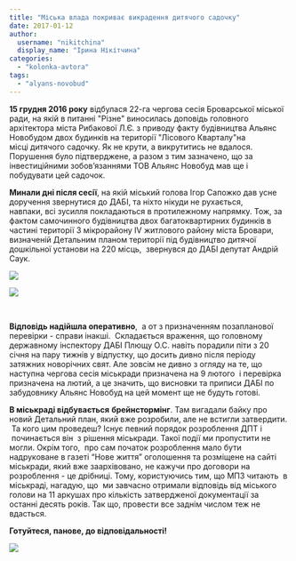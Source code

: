 ```yaml
---
title: "Міська влада покриває викрадення дитячого садочку"
date: 2017-01-12
author: 
  username: "nikitchina"
  display_name: "Ірина Нікітчина"
categories: 
  - "kolonka-avtora"
tags: 
  - "alyans-novobud"
---
```


**15 грудня 2016 року** відбулася 22-га чергова сесія Броварської міської ради, на якій в питанні "Різне" виносилась доповідь головного архітектора міста Рибакової Л.Є. з приводу факту будівництва Альянс Новобудом двох будинків на території "Лісового Кварталу"на місці дитячого садочку. Як не крути, а викрутитись не вдалося. Порушення було підтверджене, а разом з тим зазначено, що за інвестиційними зобов’язаннями ТОВ Альянс Новобуд мав ще і побудувати цей садочок.

**Минали дні після сесії**, на якій міський голова Ігор Сапожко дав усне доручення звернутися до ДАБІ, та ніхто нікуди не рухається, навпаки, всі зусилля покладаються в протилежному напрямку. Тож, за фактом самочинного будівництва двох багатоквартирних будинків в частині території 3 мікрорайону IV житлового району міста Бровари, визначеній Детальним планом території під будівництво дитячої дошкільної установи на 220 місць,  звернувся до ДАБІ депутат Андрій Саук.

![](https://mpz.brovary.org/wp-content/uploads/2017/01/img004.jpg)

![](https://mpz.brovary.org/wp-content/uploads/2017/01/img005.jpg)

 

**Відповідь надійшла оперативно**,  а от з призначенням позапланової перевірки - справи інакші.  Складається враження, що головному державному інспектору ДАБІ Плющу О.С. навіть порадили піти з 20 січня на пару тижнів у відпустку, що досить дивно після періоду затяжних новорічних свят. Але зовсім не дивно з огляду на те, що наступна чергова сесія міськради призначена на 9 лютого  і перевірка призначена на лютий, а це значить, що висновки та приписи ДАБІ по забудовнику Альянс Новобуд на цей момент ще не будуть готові.

**В міськраді відбувається** **брейнстормінг**. Там вигадали байку про новий Детальний план, який вже розробили, але не встигли затвердити.  Та кого цим проведеш? Існує певний порядок розроблення ДПТ і  починається він  з рішення міськради. Такої події ми пропустити не могли. Окрім того,  про сам початок розроблення мало бути надруковане в газеті “Нове життя” оголошення та розміщене на сайті міськради, який вже заархівовано, не кажучи про договори на розроблення - це дрібниці. Тому, користуючись тим, що МПЗ читають  в міськраді, нагадую, що  ми завчасно отримали відповідь від міського голови на 11 аркушах про кількість затвердженої документації за останні десять років. Так що, провести все заднім числом теж не вдасться.

**Готуйтеся, панове, до відповідальності!**

![](https://mpz.brovary.org/wp-content/uploads/2017/01/img003.jpg)
